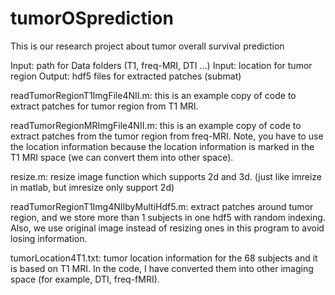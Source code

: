 # tumorOSprediction
This is our research project about tumor overall survival prediction

Input: path for Data folders (T1, freq-MRI, DTI ...)
Input: location for tumor region
Output: hdf5 files for extracted patches (submat)

readTumorRegionT1ImgFile4NII.m: this is an example copy of code to extract patches for tumor region from T1 MRI.

readTumorRegionMRImgFile4NII.m: this is an example copy of code to extract patches from the tumor region from freq-MRI. Note, you have to use the location information because the location information is marked in the T1 MRI space (we can convert them into other space).

resize.m: resize image function which supports 2d and 3d. (just like imreize in matlab, but imresize only support 2d)

readTumorRegionT1Img4NIIbyMultiHdf5.m: extract patches around tumor region, and we store more than 1 subjects in one hdf5 with random indexing. Also, we use original image instead of resizing ones in this program to avoid losing information. 

tumorLocation4T1.txt: tumor location information for the 68 subjects and it is based on T1 MRI. In the code, I have converted them into other imaging space (for example, DTI, freq-fMRI).
